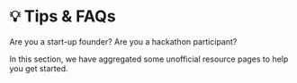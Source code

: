 # 💡 Tips & FAQs

Are you  a start-up founder? Are you a hackathon participant?

In this section, we have aggregated some unofficial resource pages to help you get started.
